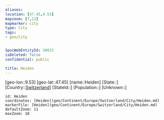 ```yaml
---
aliases: 
location: [47.45,9.53]
mapzoom: [7,12] 
mapmarker: city 
type: City
tags:
- geo/City


SpocWebEntityId: 30833
isDeleted: false
confidential: public

title: Heiden
---
```

[geo-lon::9.53]
[geo-lat::47.45]
[name::Heiden]
[State::]
[Country::[Switzerland](geo/Continent/Europe/Switzerland.md)]
[StateId::]
[Population::]
[Unknown::]


```leaflet
id: Heiden
coordinates: [Heiden](geo/Continent/Europe/Switzerland/City/Heiden.md)
markerFile: [Heiden](geo/Continent/Europe/Switzerland/City/Heiden.md)
defaultZoom: 11 
maxZoom: 18
```


